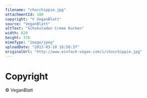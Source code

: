 ```yaml
---
filename: "chocchippie.jpg"
attachmentId: 180
copyright: "© VeganBlatt"
source: "VeganBlatt"
altText: "Schokoladen Creme Kuchen"
width: 620
height: 376
mimeType: "image/jpeg"
uploadDate: "2013-03-10 16:58:37"
originalUrl: "http://www.einfach-vegan.com/i/chocchippie.jpg"
---
```


# Copyright

© VeganBlatt
